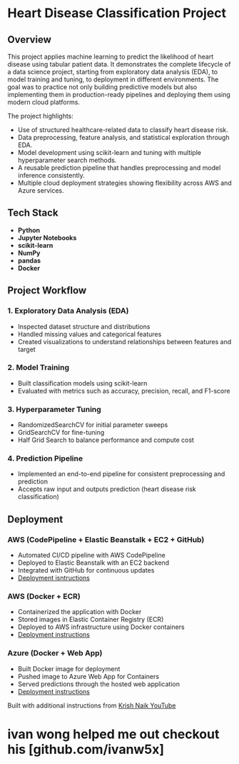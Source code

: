 # Heart Disease Classification Project

## Overview
This project applies machine learning to predict the likelihood of heart disease using tabular patient data. It demonstrates the complete lifecycle of a data science project, starting from exploratory data analysis (EDA), to model training and tuning, to deployment in different environments. The goal was to practice not only building predictive models but also implementing them in production-ready pipelines and deploying them using modern cloud platforms.  

The project highlights:
- Use of structured healthcare-related data to classify heart disease risk.  
- Data preprocessing, feature analysis, and statistical exploration through EDA.  
- Model development using scikit-learn and tuning with multiple hyperparameter search methods.  
- A reusable prediction pipeline that handles preprocessing and model inference consistently.  
- Multiple cloud deployment strategies showing flexibility across AWS and Azure services.  

## Tech Stack
- **Python**
- **Jupyter Notebooks**
- **scikit-learn**
- **NumPy**
- **pandas**
- **Docker**


## Project Workflow

### 1. Exploratory Data Analysis (EDA)
- Inspected dataset structure and distributions  
- Handled missing values and categorical features  
- Created visualizations to understand relationships between features and target  

### 2. Model Training
- Built classification models using scikit-learn  
- Evaluated with metrics such as accuracy, precision, recall, and F1-score  

### 3. Hyperparameter Tuning
- RandomizedSearchCV for initial parameter sweeps  
- GridSearchCV for fine-tuning  
- Half Grid Search to balance performance and compute cost  

### 4. Prediction Pipeline
- Implemented an end-to-end pipeline for consistent preprocessing and prediction  
- Accepts raw input and outputs prediction (heart disease risk classification)  


## Deployment

### AWS (CodePipeline + Elastic Beanstalk + EC2 + GitHub)
- Automated CI/CD pipeline with AWS CodePipeline  
- Deployed to Elastic Beanstalk with an EC2 backend  
- Integrated with GitHub for continuous updates  
- [Deployment isntructions](https://github.com/raymondcen/Heart-Disease-Predictor/blob/aws-docker/deployment_setup.md)
### AWS (Docker + ECR)
- Containerized the application with Docker  
- Stored images in Elastic Container Registry (ECR)  
- Deployed to AWS infrastructure using Docker containers
- [Deployment instructions](google.com)

### Azure (Docker + Web App)
- Built Docker image for deployment  
- Pushed image to Azure Web App for Containers  
- Served predictions through the hosted web application
- [Deployment instructions](https://github.com/raymondcen/Heart-Disease-Predictor/blob/azure-docker/azure_docker_deployment.md)

Built with additional instructions from [Krish Naik YouTube](https://www.youtube.com/playlist?list=PLZoTAELRMXVPS-dOaVbAux22vzqdgoGhG)


# ivan wong helped me out checkout his [github.com/ivanw5x]

